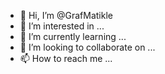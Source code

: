 - 👋 Hi, I’m @GrafMatikle
- 👀 I’m interested in ...
- 🌱 I’m currently learning ...
- 💞️ I’m looking to collaborate on ...
- 📫 How to reach me ...

<!---
GrafMatikle/GrafMatikle is a ✨ special ✨ repository because its `README.md` (this file) appears on your GitHub profile.
You can click the Preview link to take a look at your changes.
--->
